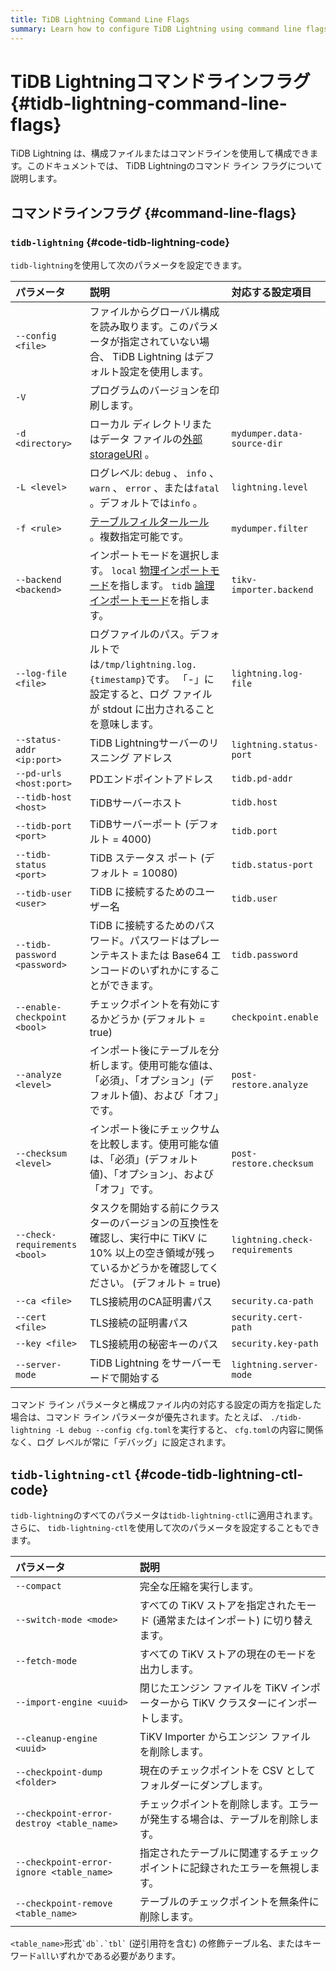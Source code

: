 ```yaml
---
title: TiDB Lightning Command Line Flags
summary: Learn how to configure TiDB Lightning using command line flags.
---
```


# TiDB Lightningコマンドラインフラグ {#tidb-lightning-command-line-flags}

TiDB Lightning は、構成ファイルまたはコマンドラインを使用して構成できます。このドキュメントでは、 TiDB Lightningのコマンド ライン フラグについて説明します。

## コマンドラインフラグ {#command-line-flags}

### <code>tidb-lightning</code> {#code-tidb-lightning-code}

`tidb-lightning`を使用して次のパラメータを設定できます。

| パラメータ                         | 説明                                                                                                                                                                                  | 対応する設定項目                       |
| :---------------------------- | :---------------------------------------------------------------------------------------------------------------------------------------------------------------------------------- | :----------------------------- |
| `--config <file>`             | ファイルからグローバル構成を読み取ります。このパラメータが指定されていない場合、 TiDB Lightning はデフォルト設定を使用します。                                                                                                             |                                |
| `-V`                          | プログラムのバージョンを印刷します。                                                                                                                                                                  |                                |
| `-d <directory>`              | ローカル ディレクトリまたはデータ ファイルの[外部storageURI](/external-storage-uri.md) 。                                                                                                                   | `mydumper.data-source-dir`     |
| `-L <level>`                  | ログレベル: `debug` 、 `info` 、 `warn` 、 `error` 、または`fatal` 。デフォルトでは`info` 。                                                                                                             | `lightning.level`              |
| `-f <rule>`                   | [テーブルフィルタールール](/table-filter.md) 。複数指定可能です。                                                                                                                                         | `mydumper.filter`              |
| `--backend <backend>`         | インポートモードを選択します。 `local` [物理インポートモード](/tidb-lightning/tidb-lightning-physical-import-mode.md)を指します。 `tidb` [論理インポートモード](/tidb-lightning/tidb-lightning-logical-import-mode.md)を指します。 | `tikv-importer.backend`        |
| `--log-file <file>`           | ログファイルのパス。デフォルトでは`/tmp/lightning.log.{timestamp}`です。 「-」に設定すると、ログ ファイルが stdout に出力されることを意味します。                                                                                      | `lightning.log-file`           |
| `--status-addr <ip:port>`     | TiDB Lightningサーバーのリスニング アドレス                                                                                                                                                       | `lightning.status-port`        |
| `--pd-urls <host:port>`       | PDエンドポイントアドレス                                                                                                                                                                       | `tidb.pd-addr`                 |
| `--tidb-host <host>`          | TiDBサーバーホスト                                                                                                                                                                         | `tidb.host`                    |
| `--tidb-port <port>`          | TiDBサーバーポート (デフォルト = 4000)                                                                                                                                                          | `tidb.port`                    |
| `--tidb-status <port>`        | TiDB ステータス ポート (デフォルト = 10080)                                                                                                                                                      | `tidb.status-port`             |
| `--tidb-user <user>`          | TiDB に接続するためのユーザー名                                                                                                                                                                  | `tidb.user`                    |
| `--tidb-password <password>`  | TiDB に接続するためのパスワード。パスワードはプレーンテキストまたは Base64 エンコードのいずれかにすることができます。                                                                                                                   | `tidb.password`                |
| `--enable-checkpoint <bool>`  | チェックポイントを有効にするかどうか (デフォルト = true)                                                                                                                                                   | `checkpoint.enable`            |
| `--analyze <level>`           | インポート後にテーブルを分析します。使用可能な値は、「必須」、「オプション」(デフォルト値)、および「オフ」です。                                                                                                                           | `post-restore.analyze`         |
| `--checksum <level>`          | インポート後にチェックサムを比較します。使用可能な値は、「必須」(デフォルト値)、「オプション」、および「オフ」です。                                                                                                                         | `post-restore.checksum`        |
| `--check-requirements <bool>` | タスクを開始する前にクラスターのバージョンの互換性を確認し、実行中に TiKV に 10% 以上の空き領域が残っているかどうかを確認してください。 (デフォルト = true)                                                                                            | `lightning.check-requirements` |
| `--ca <file>`                 | TLS接続用のCA証明書パス                                                                                                                                                                      | `security.ca-path`             |
| `--cert <file>`               | TLS接続の証明書パス                                                                                                                                                                         | `security.cert-path`           |
| `--key <file>`                | TLS接続用の秘密キーのパス                                                                                                                                                                      | `security.key-path`            |
| `--server-mode`               | TiDB Lightning をサーバーモードで開始する                                                                                                                                                        | `lightning.server-mode`        |

コマンド ライン パラメータと構成ファイル内の対応する設定の両方を指定した場合は、コマンド ライン パラメータが優先されます。たとえば、 `./tidb-lightning -L debug --config cfg.toml`を実行すると、 `cfg.toml`の内容に関係なく、ログ レベルが常に「デバッグ」に設定されます。

## <code>tidb-lightning-ctl</code> {#code-tidb-lightning-ctl-code}

`tidb-lightning`のすべてのパラメータは`tidb-lightning-ctl`に適用されます。さらに、 `tidb-lightning-ctl`を使用して次のパラメータを設定することもできます。

| パラメータ                                     | 説明                                               |
| :---------------------------------------- | :----------------------------------------------- |
| `--compact`                               | 完全な圧縮を実行します。                                     |
| `--switch-mode <mode>`                    | すべての TiKV ストアを指定されたモード (通常またはインポート) に切り替えます。     |
| `--fetch-mode`                            | すべての TiKV ストアの現在のモードを出力します。                      |
| `--import-engine <uuid>`                  | 閉じたエンジン ファイルを TiKV インポーターから TiKV クラスターにインポートします。 |
| `--cleanup-engine <uuid>`                 | TiKV Importer からエンジン ファイルを削除します。                 |
| `--checkpoint-dump <folder>`              | 現在のチェックポイントを CSV としてフォルダーにダンプします。                |
| `--checkpoint-error-destroy <table_name>` | チェックポイントを削除します。エラーが発生する場合は、テーブルを削除します。           |
| `--checkpoint-error-ignore <table_name>`  | 指定されたテーブルに関連するチェックポイントに記録されたエラーを無視します。           |
| `--checkpoint-remove <table_name>`        | テーブルのチェックポイントを無条件に削除します。                         |

`<table_name>`形式`` `db`.`tbl` `` (逆引用符を含む) の修飾テーブル名、またはキーワード`all`いずれかである必要があります。
